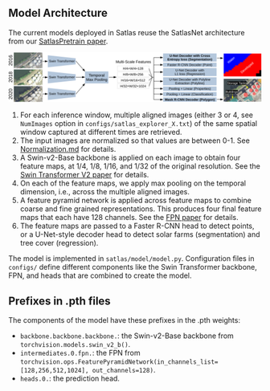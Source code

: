 ## Model Architecture

The current models deployed in Satlas reuse the SatlasNet architecture from our [SatlasPretrain paper](https://arxiv.org/abs/2211.15660).

![](images/satlasnet.svg)

1. For each inference window, multiple aligned images (either 3 or 4, see `NumImages` option in `configs/satlas_explorer_X.txt`) of the same spatial window captured at different times are retrieved.
2. The input images are normalized so that values are between 0-1. See [Normalization.md](Normalization.md) for details.
3. A Swin-v2-Base backbone is applied on each image to obtain four feature maps, at 1/4, 1/8, 1/16, and 1/32 of the original resolution. See the [Swin Transformer V2 paper](https://arxiv.org/abs/2111.09883) for details.
4. On each of the feature maps, we apply max pooling on the temporal dimension, i.e., across the multiple aligned images.
5. A feature pyramid network is applied across feature maps to combine coarse and fine grained representations. This produces four final feature maps that each have 128 channels. See the [FPN paper](https://arxiv.org/abs/1612.03144) for details.
5. The feature maps are passed to a Faster R-CNN head to detect points, or a U-Net-style decoder head to detect solar farms (segmentation) and tree cover (regression).

The model is implemented in `satlas/model/model.py`.
Configuration files in `configs/` define different components like the Swin Transformer backbone, FPN, and heads that are combined to create the model.

## Prefixes in .pth files

The components of the model have these prefixes in the .pth weights:

- `backbone.backbone.backbone.`: the Swin-v2-Base backbone from `torchvision.models.swin_v2_b()`.
- `intermediates.0.fpn.`: the FPN from `torchvision.ops.FeaturePyramidNetwork(in_channels_list=[128,256,512,1024], out_channels=128)`.
- `heads.0.`: the prediction head.